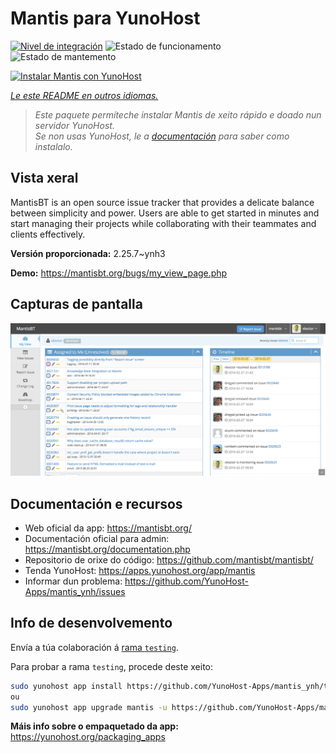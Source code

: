 <!--
NOTA: Este README foi creado automáticamente por <https://github.com/YunoHost/apps/tree/master/tools/readme_generator>
NON debe editarse manualmente.
-->

# Mantis para YunoHost

[![Nivel de integración](https://dash.yunohost.org/integration/mantis.svg)](https://ci-apps.yunohost.org/ci/apps/mantis/) ![Estado de funcionamento](https://ci-apps.yunohost.org/ci/badges/mantis.status.svg) ![Estado de mantemento](https://ci-apps.yunohost.org/ci/badges/mantis.maintain.svg)

[![Instalar Mantis con YunoHost](https://install-app.yunohost.org/install-with-yunohost.svg)](https://install-app.yunohost.org/?app=mantis)

*[Le este README en outros idiomas.](./ALL_README.md)*

> *Este paquete permíteche instalar Mantis de xeito rápido e doado nun servidor YunoHost.*  
> *Se non usas YunoHost, le a [documentación](https://yunohost.org/install) para saber como instalalo.*

## Vista xeral

MantisBT is an open source issue tracker that provides a delicate balance between simplicity and power. Users are able to get started in minutes and start managing their projects while collaborating with their teammates and clients effectively. 

**Versión proporcionada:** 2.25.7~ynh3

**Demo:** <https://mantisbt.org/bugs/my_view_page.php>

## Capturas de pantalla

![Captura de pantalla de Mantis](./doc/screenshots/modern_my_view.png)

## Documentación e recursos

- Web oficial da app: <https://mantisbt.org/>
- Documentación oficial para admin: <https://mantisbt.org/documentation.php>
- Repositorio de orixe do código: <https://github.com/mantisbt/mantisbt/>
- Tenda YunoHost: <https://apps.yunohost.org/app/mantis>
- Informar dun problema: <https://github.com/YunoHost-Apps/mantis_ynh/issues>

## Info de desenvolvemento

Envía a túa colaboración á [rama `testing`](https://github.com/YunoHost-Apps/mantis_ynh/tree/testing).

Para probar a rama `testing`, procede deste xeito:

```bash
sudo yunohost app install https://github.com/YunoHost-Apps/mantis_ynh/tree/testing --debug
ou
sudo yunohost app upgrade mantis -u https://github.com/YunoHost-Apps/mantis_ynh/tree/testing --debug
```

**Máis info sobre o empaquetado da app:** <https://yunohost.org/packaging_apps>
